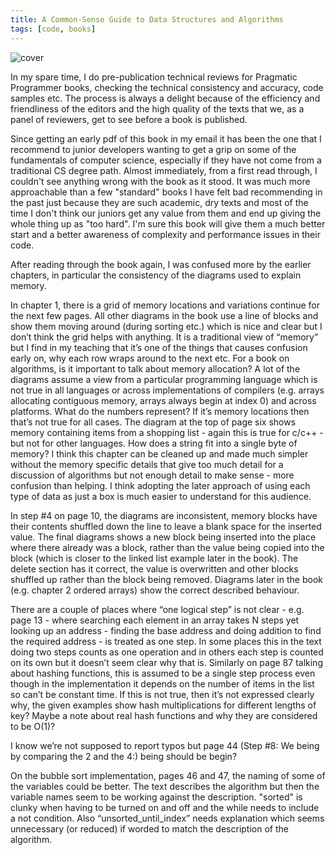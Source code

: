 ```yaml
---
title: A Common-Sense Guide to Data Structures and Algorithms
tags: [code, books]
---
```


![cover](/assets/img/posts/common-sense-guide-ds-and-a/cover.png)

In my spare time, I do pre-publication technical reviews for Pragmatic Programmer books, checking the technical consistency and accuracy, code samples etc. The process is always a delight 
because of the efficiency and friendliness of the editors and the high quality of the texts that we, as a panel of reviewers, get to see before a book is published.

Since getting an early pdf of this book in my email it has been the one that I recommend to junior developers wanting to get a grip on some of the fundamentals of computer science, especially 
if they have not come from a traditional CS degree path. Almost immediately, from a first read through, I couldn't see anything wrong with the book as it stood. It was much more approachable 
than a few "standard" books I have felt bad recommending in the past just because they are such academic, dry texts and most of the time I don't think our juniors get any value from them and 
end up giving the whole thing up as "too hard". I'm sure this book will give them a much better start and a better awareness of complexity and performance issues in their code.

After reading through the book again, I was confused more by the earlier chapters, in particular the consistency of the diagrams used to explain memory.

In chapter 1, there is a grid of memory locations and variations continue for the next few pages. All other diagrams in the book use a line of blocks and show them moving around (during sorting etc.) 
which is nice and clear but I don’t think the grid helps with anything. It is a traditional view of “memory” but I find in my teaching that it’s one of the things that causes confusion early on, 
why each row wraps around to the next etc. For a book on algorithms, is it important to talk about memory allocation? A lot of the diagrams assume a view from a particular programming language 
which is not true in all languages or across implementations of compilers (e.g. arrays allocating contiguous memory, arrays always begin at index 0) and across platforms. What do the numbers 
represent? If it’s memory locations then that’s not true for all cases. The diagram at the top of page six shows memory containing items from a shopping list - again this is true for c/c++ - but not 
for other languages. How does a string fit into a single byte of memory? I think this chapter can be cleaned up and made much simpler without the memory specific details that give too much detail for 
a discussion of algorithms but not enough detail to make sense - more confusion than helping. I think adopting the later approach of using each type of data as just a box is much easier to understand 
for this audience.

In step #4 on page 10, the diagrams are inconsistent, memory blocks have their contents shuffled down the line to leave a blank space for the inserted value. The final diagrams shows a new block 
being inserted into the place where there already was a block, rather than the value being copied into the block (which is closer to the linked list example later in the book). The delete section has 
it correct, the value is overwritten and other blocks shuffled up rather than the block being removed. Diagrams later in the book (e.g. chapter 2 ordered arrays) show the correct described behaviour.

There are a couple of places where “one logical step” is not clear - e.g. page 13 - where searching each element in an array takes N steps yet looking up an address - finding the base address and doing 
addition to find the required address - is treated as one step. In some places this in the text doing two steps counts as one operation and in others each step is counted on its own but it doesn’t seem 
clear why that is. Similarly on page 87 talking about hashing functions, this is assumed to be a single step process even though in the implementation it depends on the number of items in the list so 
can’t be constant time. If this is not true, then it’s not expressed clearly why, the given examples show hash multiplications for different lengths of key? Maybe a note about real hash functions and 
why they are considered to be O(1)?

I know we’re not supposed to report typos but page 44 (Step #8: We being by comparing the 2 and the 4:) being should be begin?

On the bubble sort implementation, pages 46 and 47, the naming of some of the variables could be better. The text describes the algorithm but then the variable names seem to be working against the 
description. "sorted" is clunky when having to be turned on and off and the while needs to include a not condition. Also “unsorted_until_index” needs explanation which seems unnecessary (or reduced) 
if worded to match the description of the algorithm.
